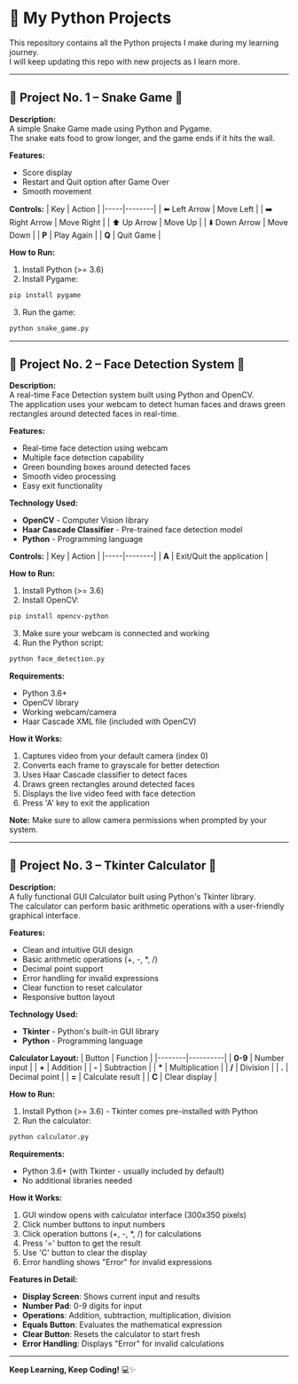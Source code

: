 # 📝 My Python Projects

This repository contains all the Python projects I make during my learning journey.  
I will keep updating this repo with new projects as I learn more.

---

## 📌 Project No. 1 – Snake Game 🐍

**Description:**  
A simple Snake Game made using Python and Pygame.  
The snake eats food to grow longer, and the game ends if it hits the wall.

**Features:**
- Score display
- Restart and Quit option after Game Over
- Smooth movement

**Controls:**
| Key | Action |
|-----|--------|
| ⬅️ Left Arrow | Move Left |
| ➡️ Right Arrow | Move Right |
| ⬆️ Up Arrow | Move Up |
| ⬇️ Down Arrow | Move Down |
| **P** | Play Again |
| **Q** | Quit Game |

**How to Run:**
1. Install Python (>= 3.6)
2. Install Pygame:
```bash
pip install pygame
```
3. Run the game:
```bash
python snake_game.py
```

---

## 📌 Project No. 2 – Face Detection System 👤

**Description:**  
A real-time Face Detection system built using Python and OpenCV.  
The application uses your webcam to detect human faces and draws green rectangles around detected faces in real-time.

**Features:**
- Real-time face detection using webcam
- Multiple face detection capability
- Green bounding boxes around detected faces
- Smooth video processing
- Easy exit functionality

**Technology Used:**
- **OpenCV** - Computer Vision library
- **Haar Cascade Classifier** - Pre-trained face detection model
- **Python** - Programming language

**Controls:**
| Key | Action |
|-----|--------|
| **A** | Exit/Quit the application |

**How to Run:**
1. Install Python (>= 3.6)
2. Install OpenCV:
```bash
pip install opencv-python
```
3. Make sure your webcam is connected and working
4. Run the Python script:
```bash
python face_detection.py
```

**Requirements:**
- Python 3.6+
- OpenCV library
- Working webcam/camera
- Haar Cascade XML file (included with OpenCV)

**How it Works:**
1. Captures video from your default camera (index 0)
2. Converts each frame to grayscale for better detection
3. Uses Haar Cascade classifier to detect faces
4. Draws green rectangles around detected faces
5. Displays the live video feed with face detection
6. Press 'A' key to exit the application

**Note:**
Make sure to allow camera permissions when prompted by your system.

---

## 📌 Project No. 3 – Tkinter Calculator 🧮

**Description:**  
A fully functional GUI Calculator built using Python's Tkinter library.  
The calculator can perform basic arithmetic operations with a user-friendly graphical interface.

**Features:**
- Clean and intuitive GUI design
- Basic arithmetic operations (+, -, *, /)
- Decimal point support
- Error handling for invalid expressions
- Clear function to reset calculator
- Responsive button layout

**Technology Used:**
- **Tkinter** - Python's built-in GUI library
- **Python** - Programming language

**Calculator Layout:**
| Button | Function |
|--------|----------|
| **0-9** | Number input |
| **+** | Addition |
| **-** | Subtraction |
| **\*** | Multiplication |
| **/** | Division |
| **.** | Decimal point |
| **=** | Calculate result |
| **C** | Clear display |

**How to Run:**
1. Install Python (>= 3.6) - Tkinter comes pre-installed with Python
2. Run the calculator:
```bash
python calculator.py
```

**Requirements:**
- Python 3.6+ (with Tkinter - usually included by default)
- No additional libraries needed

**How it Works:**
1. GUI window opens with calculator interface (300x350 pixels)
2. Click number buttons to input numbers
3. Click operation buttons (+, -, *, /) for calculations
4. Press '=' button to get the result
5. Use 'C' button to clear the display
6. Error handling shows "Error" for invalid expressions

**Features in Detail:**
- **Display Screen**: Shows current input and results
- **Number Pad**: 0-9 digits for input
- **Operations**: Addition, subtraction, multiplication, division
- **Equals Button**: Evaluates the mathematical expression
- **Clear Button**: Resets the calculator to start fresh
- **Error Handling**: Displays "Error" for invalid calculations

---

**Keep Learning, Keep Coding!** 💻✨